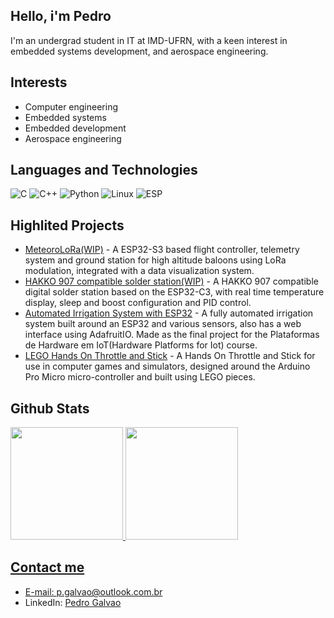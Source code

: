## Hello, i'm Pedro

I'm an undergrad student in IT at IMD-UFRN, with a keen interest in embedded systems development, and aerospace engineering.

## Interests

- Computer engineering
- Embedded systems
- Embedded development
- Aerospace engineering

## Languages and Technologies

![C](https://img.shields.io/badge/C-blue?style=for-the-badge&logo=c)
![C++](https://img.shields.io/badge/C++-blue?style=for-the-badge&logo=cplusplus)
![Python](https://img.shields.io/badge/Python-3670A0?style=for-the-badge&logo=python&logoColor=ffdd54)
![Linux](https://img.shields.io/badge/Linux-black?style=for-the-badge&logo=linux)
![ESP](https://img.shields.io/badge/ESP-black?style=for-the-badge&logo=espressif)

## Highlited Projects

- [MeteoroLoRa(WIP)](#a) - A ESP32-S3 based flight controller, telemetry system and ground station for high altitude baloons using LoRa modulation, integrated with a data visualization system.
- [HAKKO 907 compatible solder station(WIP)](https://github.com/Ordep-42/T12_Soldering_Station) - A HAKKO 907 compatible digital solder station based on the ESP32-C3, with real time temperature display, sleep and boost configuration and PID control.
- [Automated Irrigation System with ESP32](https://github.com/Ordep-42/PlatHardwareIOT/tree/main/ProjetoFinal/SistemaDeIrrigacao) - A fully automated irrigation system built around an ESP32 and various sensors, also has a web interface using AdafruitIO. Made as the final project for the Plataformas de Hardware em IoT(Hardware Platforms for Iot) course.
- [LEGO Hands On Throttle and Stick](https://github.com/Ordep-42/LEGO-HOTAS) - A Hands On Throttle and Stick for use in computer games and simulators, designed around the Arduino Pro Micro micro-controller and built using LEGO pieces.

## Github Stats

<div>
	<a href="https://github.com/Ordep-42">
	<img height="180" src="https://github-readme-stats.vercel.app/api?username=Ordep-42&show_icons=true&theme=tokyonight&include_all_commits=true&count_private=true"/>
	<img height="180" src="https://github-readme-stats.vercel.app/api/top-langs/?username=Ordep-42&show_icons=true&theme=tokyonight&layout=compact"/>
<div/>


## Contact me

- E-mail: p.galvao@outlook.com.br
- LinkedIn: [Pedro Galvao](https://www.linkedin.com/in/pedrogalvaodoamaralneto/)

